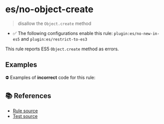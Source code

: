 # es/no-object-create
> disallow the `Object.create` method

- ✅ The following configurations enable this rule: `plugin:es/no-new-in-es5` and `plugin:es/restrict-to-es3`

This rule reports ES5 `Object.create` method as errors.

## Examples

⛔ Examples of **incorrect** code for this rule:

<eslint-playground type="bad" code="/*eslint es/no-object-create: error */
Object.create({})
" />

## 📚 References

- [Rule source](https://github.com/mysticatea/eslint-plugin-es/blob/v4.1.0/lib/rules/no-object-create.js)
- [Test source](https://github.com/mysticatea/eslint-plugin-es/blob/v4.1.0/tests/lib/rules/no-object-create.js)
